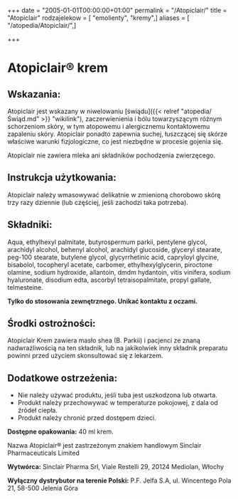 +++
date = "2005-01-01T00:00:00+01:00"
permalink = "/Atopiclair/"
title = "Atopiclair"
rodzajelekow = [ "emolienty", "kremy",]
aliases = [ "/atopedia/Atopiclair/",]

+++

Atopiclair® krem
================

Wskazania:
----------

Atopiclair jest wskazany w niwelowaniu [świądu]({{< relref "atopedia/Świąd.md" >}} "wikilink"), zaczerwienienia i bólu towarzyszącym różnym schorzeniom skóry, w tym atopowemu i alergicznemu kontaktowemu zapaleniu skóry. Atopiclair ponadto zapewnia suchej, łuszczącej się skórze właściwe warunki fizjologiczne, co jest niezbędne w procesie gojenia się.

Atopiclair nie zawiera mleka ani składników pochodzenia zwierzęcego.

Instrukcja użytkowania:
-----------------------

Atopiclair należy wmasowywać delikatnie w zmienioną chorobowo skórę trzy razy dziennie (lub częściej, jeśli zachodzi taka potrzeba).

Składniki:
----------

Aqua, ethylhexyl palmitate, butyrospermum parkii, pentylene glycol, arachidyl alcohol, behenyl alcohol, arachidyl glucoside, glyceryl stearate, peg-100 stearate, butylene glycol, glycyrrhetinic acid, capryloyl glycine, bisabolol, tocopheryl acetate, carbomer, ethylhexylglycerin, piroctone olamine, sodium hydroxide, allantoin, dmdm hydantoin, vitis vinifera, sodium hyaluronate, disodium edta, ascorbyl tetraisopalmitate, propyl gallate, telmesteine.

**Tylko do stosowania zewnętrznego. Unikać kontaktu z oczami.**

Środki ostrożności:
-------------------

Atopiclair Krem zawiera masło shea (B. Parkii) i pacjenci ze znaną nadwrażliwością na ten składnik, lub na jakikolwiek inny składnik preparatu powinni przed użyciem skonsultować się z lekarzem.

Dodatkowe ostrzeżenia:
----------------------

-   Nie należy używać produktu, jeśli tuba jest uszkodzona lub otwarta.
-   Produkt należy przechowywać w temperaturze pokojowej, z dala od źródeł ciepła.
-   Produkt należy chronić przed dostępem dzieci.

**Dostępne opakowania:** 40 ml krem.

Nazwa Atopiclair® jest zastrzeżonym znakiem handlowym Sinclair Pharmaceuticals Limited

**Wytwórca:** Sinclair Pharma Srl, Viale Restelli 29, 20124 Mediolan, Włochy

**Wyłączny dystrybutor na terenie Polski:** P.F. Jelfa S.A, ul. Wincentego Pola 21, 58-500 Jelenia Góra
